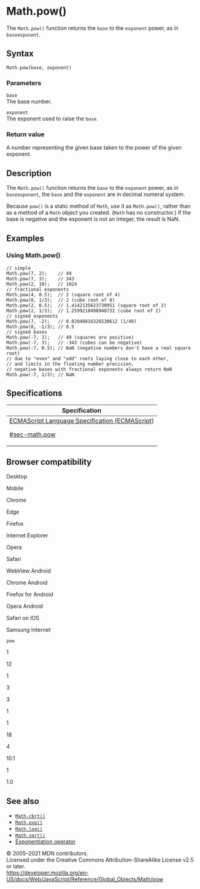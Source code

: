 # Math.pow()

The `Math.pow()` function returns the `base` to the `exponent` power, as in `baseexponent`.

## Syntax

    Math.pow(base, exponent)

### Parameters

`base`  
The base number.

`exponent`  
The exponent used to raise the `base`.

### Return value

A number representing the given base taken to the power of the given exponent.

## Description

The `Math.pow()` function returns the `base` to the `exponent` power, as in `baseexponent`, the `base` and the `exponent` are in decimal numeral system.

Because `pow()` is a static method of `Math`, use it as `Math.pow()`, rather than as a method of a `Math` object you created. (`Math` has no constructor.) If the base is negative and the exponent is not an integer, the result is NaN.

## Examples

### Using Math.pow()

    // simple
    Math.pow(7, 2);    // 49
    Math.pow(7, 3);    // 343
    Math.pow(2, 10);   // 1024
    // fractional exponents
    Math.pow(4, 0.5);  // 2 (square root of 4)
    Math.pow(8, 1/3);  // 2 (cube root of 8)
    Math.pow(2, 0.5);  // 1.4142135623730951 (square root of 2)
    Math.pow(2, 1/3);  // 1.2599210498948732 (cube root of 2)
    // signed exponents
    Math.pow(7, -2);   // 0.02040816326530612 (1/49)
    Math.pow(8, -1/3); // 0.5
    // signed bases
    Math.pow(-7, 2);   // 49 (squares are positive)
    Math.pow(-7, 3);   // -343 (cubes can be negative)
    Math.pow(-7, 0.5); // NaN (negative numbers don't have a real square root)
    // due to "even" and "odd" roots laying close to each other,
    // and limits in the floating number precision,
    // negative bases with fractional exponents always return NaN
    Math.pow(-7, 1/3); // NaN

## Specifications

<table><thead><tr class="header"><th>Specification</th></tr></thead><tbody><tr class="odd"><td><a href="https://tc39.es/ecma262/#sec-math.pow">ECMAScript Language Specification (ECMAScript) 
<br/>


<span class="small">#sec-math.pow</span></a></td></tr></tbody></table>

## Browser compatibility

Desktop

Mobile

Chrome

Edge

Firefox

Internet Explorer

Opera

Safari

WebView Android

Chrome Android

Firefox for Android

Opera Android

Safari on IOS

Samsung Internet

`pow`

1

12

1

3

3

1

1

18

4

10.1

1

1.0

## See also

-   [`Math.cbrt()`](cbrt)
-   [`Math.exp()`](exp)
-   [`Math.log()`](log)
-   [`Math.sqrt()`](sqrt)
-   [Exponentiation operator](../../operators/exponentiation)

© 2005–2021 MDN contributors.  
Licensed under the Creative Commons Attribution-ShareAlike License v2.5 or later.  
<a href="https://developer.mozilla.org/en-US/docs/Web/JavaScript/Reference/Global_Objects/Math/pow" class="_attribution-link">https://developer.mozilla.org/en-US/docs/Web/JavaScript/Reference/Global_Objects/Math/pow</a>
